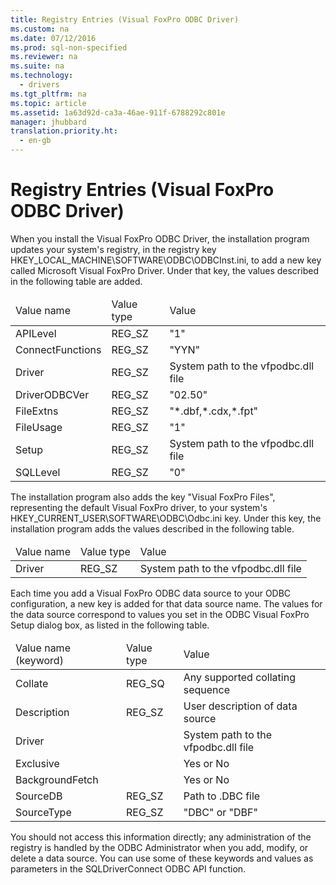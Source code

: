 ```yaml
---
title: Registry Entries (Visual FoxPro ODBC Driver)
ms.custom: na
ms.date: 07/12/2016
ms.prod: sql-non-specified
ms.reviewer: na
ms.suite: na
ms.technology: 
  - drivers
ms.tgt_pltfrm: na
ms.topic: article
ms.assetid: 1a63d92d-ca3a-46ae-911f-6788292c801e
manager: jhubbard
translation.priority.ht: 
  - en-gb
---
```

# Registry Entries (Visual FoxPro ODBC Driver)
<?xml version="1.0" encoding="utf-8"?>
<developerReferenceWithoutSyntaxDocument xmlns="http://ddue.schemas.microsoft.com/authoring/2003/5" xmlns:xlink="http://www.w3.org/1999/xlink" xmlns:xsi="http://www.w3.org/2001/XMLSchema-instance" xsi:schemaLocation="http://ddue.schemas.microsoft.com/authoring/2003/5 http://dduestorage.blob.core.windows.net/ddueschema/developer.xsd">
  <introduction>
    <para>When you install the Visual FoxPro ODBC Driver, the installation program updates your system's registry, in the registry key HKEY_LOCAL_MACHINE\SOFTWARE\ODBC\ODBCInst.ini, to add a new key called Microsoft Visual FoxPro Driver. Under that key, the values described in the following table are added.</para>
  </introduction>
  <section>
    <content>
      <table xmlns:caps="http://schemas.microsoft.com/build/caps/2013/11">
        <thead>
          <tr>
            <TD>
              <para>Value name</para>
            </TD>
            <TD>
              <para>Value type</para>
            </TD>
            <TD>
              <para>Value</para>
            </TD>
          </tr>
        </thead>
        <tbody>
          <tr>
            <TD>
              <para>APILevel</para>
            </TD>
            <TD>
              <para>REG_SZ</para>
            </TD>
            <TD>
              <para>"1"</para>
            </TD>
          </tr>
          <tr>
            <TD>
              <para>ConnectFunctions</para>
            </TD>
            <TD>
              <para>REG_SZ</para>
            </TD>
            <TD>
              <para>"YYN"</para>
            </TD>
          </tr>
          <tr>
            <TD>
              <para>Driver</para>
            </TD>
            <TD>
              <para>REG_SZ</para>
            </TD>
            <TD>
              <para>System path to the vfpodbc.dll file</para>
            </TD>
          </tr>
          <tr>
            <TD>
              <para>DriverODBCVer</para>
            </TD>
            <TD>
              <para>REG_SZ</para>
            </TD>
            <TD>
              <para>"02.50"</para>
            </TD>
          </tr>
          <tr>
            <TD>
              <para>FileExtns</para>
            </TD>
            <TD>
              <para>REG_SZ</para>
            </TD>
            <TD>
              <para>"*.dbf,*.cdx,*.fpt"</para>
            </TD>
          </tr>
          <tr>
            <TD>
              <para>FileUsage</para>
            </TD>
            <TD>
              <para>REG_SZ</para>
            </TD>
            <TD>
              <para>"1"</para>
            </TD>
          </tr>
          <tr>
            <TD>
              <para>Setup</para>
            </TD>
            <TD>
              <para>REG_SZ</para>
            </TD>
            <TD>
              <para>System path to the vfpodbc.dll file</para>
            </TD>
          </tr>
          <tr>
            <TD>
              <para>SQLLevel</para>
            </TD>
            <TD>
              <para>REG_SZ</para>
            </TD>
            <TD>
              <para>"0"</para>
            </TD>
          </tr>
        </tbody>
      </table>
      <para>The installation program also adds the key "Visual FoxPro Files", representing the default Visual FoxPro driver, to your system's HKEY_CURRENT_USER\SOFTWARE\ODBC\Odbc.ini key. Under this key, the installation program adds the values described in the following table.</para>
      <table xmlns:caps="http://schemas.microsoft.com/build/caps/2013/11">
        <thead>
          <tr>
            <TD>
              <para>Value name</para>
            </TD>
            <TD>
              <para>Value type</para>
            </TD>
            <TD>
              <para>Value</para>
            </TD>
          </tr>
        </thead>
        <tbody>
          <tr>
            <TD>
              <para>Driver</para>
            </TD>
            <TD>
              <para>REG_SZ</para>
            </TD>
            <TD>
              <para>System path to the vfpodbc.dll file</para>
            </TD>
          </tr>
        </tbody>
      </table>
      <para>Each time you add a Visual FoxPro ODBC data source to your ODBC configuration, a new key is added for that data source name. The values for the data source correspond to values you set in the <legacyBold>ODBC Visual FoxPro Setup</legacyBold> dialog box, as listed in the following table.</para>
      <table xmlns:caps="http://schemas.microsoft.com/build/caps/2013/11">
        <thead>
          <tr>
            <TD>
              <para>Value name (keyword)</para>
            </TD>
            <TD>
              <para>Value type</para>
            </TD>
            <TD>
              <para>Value</para>
            </TD>
          </tr>
        </thead>
        <tbody>
          <tr>
            <TD>
              <para>Collate</para>
            </TD>
            <TD>
              <para>REG_SQ</para>
            </TD>
            <TD>
              <para>Any supported collating sequence</para>
            </TD>
          </tr>
          <tr>
            <TD>
              <para>Description</para>
            </TD>
            <TD>
              <para>REG_SZ</para>
            </TD>
            <TD>
              <para>User description of data source</para>
            </TD>
          </tr>
          <tr>
            <TD>
              <para>Driver</para>
            </TD>
            <TD>
              <para> </para>
            </TD>
            <TD>
              <para>System path to the vfpodbc.dll file</para>
            </TD>
          </tr>
          <tr>
            <TD>
              <para>Exclusive</para>
            </TD>
            <TD>
              <para> </para>
            </TD>
            <TD>
              <para>Yes or No</para>
            </TD>
          </tr>
          <tr>
            <TD>
              <para>BackgroundFetch</para>
            </TD>
            <TD>
              <para> </para>
            </TD>
            <TD>
              <para>Yes or No</para>
            </TD>
          </tr>
          <tr>
            <TD>
              <para>SourceDB</para>
            </TD>
            <TD>
              <para>REG_SZ</para>
            </TD>
            <TD>
              <para>Path to .DBC file </para>
            </TD>
          </tr>
          <tr>
            <TD>
              <para>SourceType</para>
            </TD>
            <TD>
              <para>REG_SZ</para>
            </TD>
            <TD>
              <para>"DBC" or "DBF"</para>
            </TD>
          </tr>
        </tbody>
      </table>
      <para>You should not access this information directly; any administration of the registry is handled by the ODBC Administrator when you add, modify, or delete a data source.</para>
      <para>You can use some of these keywords and values as parameters in the <legacyLink xlink:href="10492c8f-3a18-4971-9db8-879e878083b9">SQLDriverConnect</legacyLink> ODBC API function.</para>
    </content>
  </section>
  <relatedTopics />
</developerReferenceWithoutSyntaxDocument>